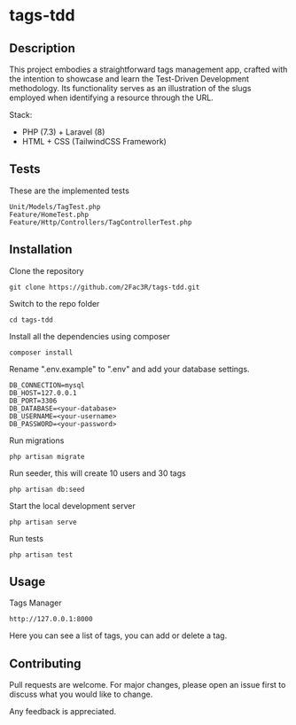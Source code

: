 # tags-tdd
## Description

This project embodies a straightforward tags management app, crafted with the intention to showcase and learn the Test-Driven Development methodology. Its functionality serves as an illustration of the slugs employed when identifying a resource through the URL. 

Stack:

* PHP (7.3) + Laravel (8)
* HTML + CSS (TailwindCSS Framework)

## Tests

These are the implemented tests

    Unit/Models/TagTest.php
    Feature/HomeTest.php
    Feature/Http/Controllers/TagControllerTest.php

## Installation

Clone the repository

    git clone https://github.com/2Fac3R/tags-tdd.git

Switch to the repo folder

    cd tags-tdd

Install all the dependencies using composer

    composer install

Rename ".env.example" to ".env" and add your database settings.
    
    DB_CONNECTION=mysql
    DB_HOST=127.0.0.1
    DB_PORT=3306
    DB_DATABASE=<your-database>
    DB_USERNAME=<your-username>
    DB_PASSWORD=<your-password>

Run migrations

    php artisan migrate

Run seeder, this will create 10 users and 30 tags

    php artisan db:seed

Start the local development server

    php artisan serve

Run tests

    php artisan test

## Usage
    
Tags Manager

    http://127.0.0.1:8000

Here you can see a list of tags, you can add or delete a tag.

## Contributing
Pull requests are welcome. For major changes, please open an issue first to discuss what you would like to change.

Any feedback is appreciated.
